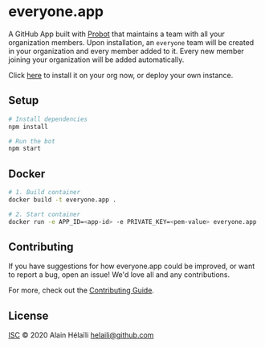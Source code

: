 # everyone.app

A GitHub App built with [Probot](https://github.com/probot/probot) that maintains a team with all your organization members. Upon installation, an `everyone` team will be created in your organization and every member added to it. Every new member joining your organization will be added automatically. 

Click [here](https://github.com/apps/everyone-app) to install it on your org now, or deploy your own instance. 

## Setup

```sh
# Install dependencies
npm install

# Run the bot
npm start
```

## Docker

```sh
# 1. Build container
docker build -t everyone.app .

# 2. Start container
docker run -e APP_ID=<app-id> -e PRIVATE_KEY=<pem-value> everyone.app
```

## Contributing

If you have suggestions for how everyone.app could be improved, or want to report a bug, open an issue! We'd love all and any contributions.

For more, check out the [Contributing Guide](CONTRIBUTING.md).

## License

[ISC](LICENSE) © 2020 Alain Hélaïli <helaili@github.com>
